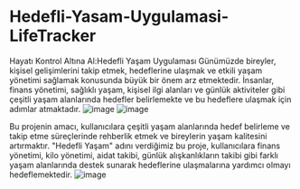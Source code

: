 # Hedefli-Yasam-Uygulamasi-LifeTracker
Hayatı Kontrol Altına Al:Hedefli Yaşam Uygulaması
Günümüzde bireyler, kişisel gelişimlerini takip etmek, hedeflerine ulaşmak ve etkili yaşam yönetimi sağlamak konusunda büyük bir önem arz etmektedir. İnsanlar, finans yönetimi, sağlıklı yaşam, kişisel ilgi alanları ve günlük aktiviteler gibi çeşitli yaşam alanlarında hedefler belirlemekte ve bu hedeflere ulaşmak için adımlar atmaktadır. 
![image](https://github.com/muharremosmantopakkaya/Hedefli-Yasam-Uygulamasi-LifeTracker/assets/95377072/6ff6d0cb-c446-4fec-af19-7a0a255ae0f4)
![image](https://github.com/muharremosmantopakkaya/Hedefli-Yasam-Uygulamasi-LifeTracker/assets/95377072/335718d8-2d18-4779-831d-0fb6c4e919b4)

Bu projenin amacı, kullanıcılara çeşitli yaşam alanlarında hedef belirleme ve takip etme süreçlerinde rehberlik etmek ve bireylerin yaşam kalitesini artırmaktır. "Hedefli Yaşam" adını verdiğimiz bu proje, kullanıcılara finans yönetimi, kilo yönetimi, aidat takibi, günlük alışkanlıkların takibi gibi farklı yaşam alanlarında destek sunarak hedeflerine ulaşmalarına yardımcı olmayı hedeflemektedir.
![image](https://github.com/muharremosmantopakkaya/Hedefli-Yasam-Uygulamasi-LifeTracker/assets/95377072/ba9a95e5-ce61-465f-b12c-6e55eed0ed89)
